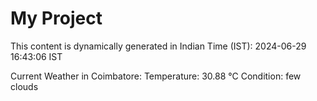# My Project

This content is dynamically generated in Indian Time (IST): 2024-06-29 16:43:06 IST


Current Weather in Coimbatore:
Temperature: 30.88 °C
Condition: few clouds
